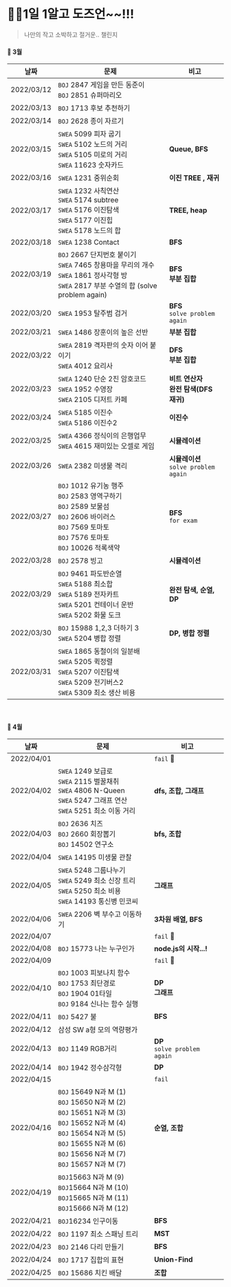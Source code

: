 # 🙋‍♀️1일 1알고 도즈언~~!!!  

> 나만의 작고 소박하고 절거운.. 챌린지 

#### :calendar: 3월

| 날짜       | 문제                                                         | 비고                                      |
| ---------- | ------------------------------------------------------------ | ----------------------------------------- |
| 2022/03/12 | `BOJ` 2847 게임을 만든 동준이<br />`BOJ` 2851 슈퍼마리오     |                                           |
| 2022/03/13 | `BOJ` 1713 후보 추천하기                                     |                                           |
| 2022/03/14 | `BOJ` 2628 종이 자르기                                       |                                           |
| 2022/03/15 | `SWEA` 5099 피자 굽기<br />`SWEA` 5102 노드의 거리<br />`SWEA` 5105 미로의 거리<br />`SWEA` 11623 숫자카드 | **Queue, BFS**                            |
| 2022/03/16 | `SWEA` 1231 중위순회                                         | **이진 TREE , 재귀**                      |
| 2022/03/17 | `SWEA` 1232 사칙연산<br />`SWEA` 5174 subtree<br />`SWEA` 5176 이진탐색<br />`SWEA` 5177 이진힙<br />`SWEA` 5178 노드의 합 | **TREE, heap**                            |
| 2022/03/18 | `SWEA` 1238 Contact                                          | **BFS**                                   |
| 2022/03/19 | `BOJ` 2667 단지번호 붙이기<br />`SWEA` 7465 창용마을 무리의 개수<br />`SWEA` 1861 정사각형 방<br />`SWEA` 2817 부분 수열의 합 (solve problem again) | **BFS<br />부분 집합**                    |
| 2022/03/20 | `SWEA` 1953 탈주범 검거                                      | **BFS<br />**`solve problem again`        |
| 2022/03/21 | `SWEA` 1486 장훈이의 높은 선반                               | **부분 집합<br />**                       |
| 2022/03/22 | `SWEA` 2819 격자판의 숫자 이어 붙이기<br />`SWEA` 4012 요리사 | **DFS**<br />**부분 집합**                |
| 2022/03/23 | `SWEA` 1240 단순 2진 암호코드<br />`SWEA` 1952 수영장<br />`SWEA` 2105 디저트 카페 | **비트 연산자<br />완전 탐색(DFS 재귀)**  |
| 2022/03/24 | `SWEA` 5185 이진수<br />`SWEA` 5186 이진수2                  | **이진수**                                |
| 2022/03/25 | `SWEA` 4366 정식이의 은행업무<br />`SWEA` 4615 재미있는 오셀로 게임 | **시뮬레이션**                            |
| 2022/03/26 | `SWEA` 2382 미생물 격리                                      | **시뮬레이션**<br />`solve problem again` |
| 2022/03/27 | `BOJ` 1012 유기농 행주<br />`BOJ` 2583 영역구하기<br />`BOJ` 2589 보물섬<br />`BOJ` 2606 바이러스<br />`BOJ` 7569 토마토<br />`BOJ` 7576 토마토<br />`BOJ` 10026 적록색약 | **BFS**<br />`for exam`                   |
| 2022/03/28 | `BOJ` 2578 빙고                                              | **시뮬레이션**                            |
| 2022/03/29 | `BOJ` 9461 파도반순열<br />`SWEA` 5188 최소합<br />`SWEA` 5189 전자카트<br />`SWEA` 5201 컨테이너 운반<br />`SWEA` 5202 화물 도크 | **완전 탐색, 순열, DP**                   |
| 2022/03/30 | `BOJ` 15988 1,2,3 더하기 3<br />`SWEA` 5204 병합 정렬        | **DP, 병합 정렬**                         |
| 2022/03/31 | `SWEA` 1865 동철이의 일분배<br />`SWEA` 5205 퀵정렬<br />`SWEA` 5207 이진탐색<br />`SWEA` 5209 전기버스2<br />`SWEA` 5309 최소 생산 비용 |                                           |

<br>

#### :calendar: **4월**

| 날짜       | 문제                                                         | 비고                              |
| ---------- | ------------------------------------------------------------ | --------------------------------- |
| 2022/04/01 |                                                              | `fail` 🤧                          |
| 2022/04/02 | `SWEA` 1249 보급로<br />`SWEA` 2115 벌꿀채취<br />`SWEA` 4806 N-Queen<br />`SWEA` 5247 그래프 연산<br />`SWEA` 5251 최소 이동 거리 <br /> | **dfs, 조합, 그래프**             |
| 2022/04/03 | `BOJ` 2636 치즈<br />`BOJ` 2660 회장뽑기<br />`BOJ` 14502 연구소 | **bfs, 조합**                     |
| 2022/04/04 | `SWEA` 14195 미생물 관찰                                     |                                   |
| 2022/04/05 | `SWEA` 5248 그룹나누기<br />`SWEA` 5249 최소 신장 트리<br />`SWEA` 5250 최소 비용<br />`SWEA` 14193 통신병 민코씨 | **그래프**                        |
| 2022/04/06 | `SWEA` 2206 벽 부수고 이동하기                               | **3차원 배열, BFS**               |
| 2022/04/07 |                                                              | `fail` 🤧                          |
| 2022/04/08 | `BOJ` 15773 나는 누구인가                                    | **node.js의 시작...!**            |
| 2022/04/09 |                                                              | `fail` 🤧                          |
| 2022/04/10 | `BOJ` 1003 피보나치 함수<br />`BOJ` 1753 최단경로<br />`BOJ` 1904 01타일<br />`BOJ` 9184 신나는 함수 실행 | **DP<br />그래프**                |
| 2022/04/11 | `BOJ` 5427 불                                                | **BFS**                           |
| 2022/04/12 | 삼성 SW a형 모의 역량평가                                    |                                   |
| 2022/04/13 | `BOJ` 1149 RGB거리                                           | **DP**<br />`solve problem again` |
| 2022/04/14 | `BOJ` 1942 정수삼각형                                        | **DP**                            |
| 2022/04/15 |                                                              | `fail`                            |
| 2022/04/16 | `BOJ` 15649 N과 M (1)<br />`BOJ` 15650 N과 M (2)<br />`BOJ` 15651 N과 M (3)<br />`BOJ` 15652 N과 M (4)<br />`BOJ` 15654 N과 M (5)<br />`BOJ` 15655 N과 M (6)<br />`BOJ` 15656 N과 M (7)<br />`BOJ` 15657 N과 M (7) | **순열, 조합**                    |
| 2022/04/19 | `BOJ`15663 N과 M (9)<br />`BOJ`15664 N과 M (10)<br />`BOJ`15665 N과 M (11)<br />`BOJ`15666 N과 M (12) |                                   |
| 2022/04/21 | `BOJ`16234 인구이동                                          | **BFS**                           |
| 2022/04/22 | `BOJ` 1197 최소 스패닝 트리                                  | **MST**                           |
| 2022/04/23 | `BOJ` 2146 다리 만들기                                       | **BFS**                           |
| 2022/04/24 | `BOJ` 1717 집합의 표현                                       | **Union-Find**                    |
| 2022/04/25 | `BOJ` 15686 치킨 배달                                        | **조합**                          |

<br>